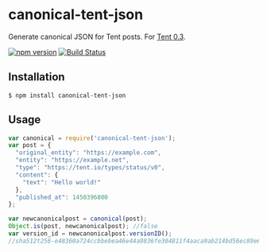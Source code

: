 # canonical-tent-json
Generate canonical JSON for Tent posts. For [Tent 0.3](https://tent.io/docs/posts#canonical-post-json).

[![npm version](https://badge.fury.io/js/canonical-tent-json.svg)](http://badge.fury.io/js/canonical-tent-json)
[![Build Status](https://travis-ci.org/brooksn/canonical-tent-json.svg)](https://travis-ci.org/brooksn/canonical-tent-json)

## Installation

```shell
$ npm install canonical-tent-json
```

## Usage

```js
var canonical = require('canonical-tent-json');
var post = {
  "original_entity": "https://example.com",
  "entity": "https://example.net",
  "type": "https://tent.io/types/status/v0",
  "content": {
    "text": "Hello world!"
  },
  "published_at": 1450396800
};

var newcanonicalpost = canonical(post);
Object.is(post, newcanonicalpost); //false
var version_id = newcanonicalpost.versionID();
//sha512t256-e48360a724ccbbebea46e44a9836fe304811f4aaca9ab214bd56ec89e6ed854d
```
